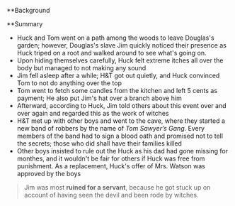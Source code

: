 **Background


**Summary
- Huck and Tom went on a path among the woods to leave Douglas's garden; however, Douglas's slave Jim quickly noticed their presence as Huck triped on a root and walked around to see what's going on.
- Upon hiding themselves carefully, Huck felt extreme itches all over the body but managed to not making any sound
- Jim fell asleep after a while; H&T got out quietly, and Huck convinced Tom to not do anything over the top
- Tom went to fetch some candles from the kitchen and left 5 cents as payment; He also put Jim's hat over a branch above him
- Afterward, according to Huck, Jim told others about this event over and over again and regarded this as the work of witches
- H&T met up with other boys and went to the cave, where they started a new band of robbers by the name of *Tom Sawyer’s Gang*. Every members of the band had to sign a blood oath and promised not to tell the secrets; those who did shall have their families killed
- Other boys insisted to rule out the Huck as his dad had gone missing for monthes, and it wouldn't be fair for others if Huck was free from punishment. As a replacement, Huck's offer of Mrs. Watson was approved by the boys

> Jim was most **ruined for a servant**, because he got stuck up on account of having seen the devil and been rode by witches.
